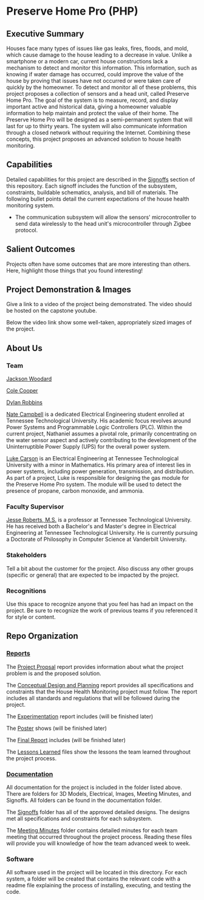 # Preserve Home Pro (PHP)
## Executive Summary

Houses face many types of issues like gas leaks, fires, floods, and mold, which cause damage to the house leading to a decrease in value. Unlike a smartphone or a modern car, current house constructions lack a mechanism to detect and monitor this information. This information, such as knowing if water damage has occurred, could improve the value of the house by proving that issues have not occurred or were taken care of quickly by the homeowner. To detect and monitor all of these problems, this project proposes a collection of sensors and a head unit, called Preserve Home Pro. The goal of the system is to measure, record, and display important active and historical data, giving a homeowner valuable information to help maintain and protect the value of their home. The Preserve Home Pro will be designed as a semi-permanent system that will last for up to thirty years. The system will also communicate information through a closed network without requiring the Internet. Combining these concepts, this project proposes an advanced solution to house health monitoring.


## Capabilities

Detailed capabilities for this project are described in the [Signoffs](https://github.com/jacksonrwoodard/HouseHealthMonitoring/tree/main/Documentation/Signoffs) section of this repository. Each signoff includes the function of the subsystem, constraints, buildable schematics, analysis, and bill of materials. The following bullet points detail the current expectations of the house health monitoring system.
- The communication subsystem will allow the sensors' microcontroller to send data wirelessly to the head unit's microcontroller through Zigbee protocol. 

## Salient Outcomes

Projects often have some outcomes that are more interesting than others. Here, highlight those things that you found interesting!


## Project Demonstration & Images

Give a link to a video of the project being demonstrated. The video should be hosted on the capstone youtube.

Below the video link show some well-taken, appropriately sized images of the project.


## About Us

### Team

[Jackson Woodard](https://www.linkedin.com/in/jacksonrwoodard/) 

[Cole Cooper](https://www.linkedin.com/in/cole-cooper-78063520b/)

[Dylan Robbins](https://www.linkedin.com/in/dylan-robbins-51b933256/)

[Nate Campbell](https://www.linkedin.com/in/nathaniel-campbell-0b24a2225) is a dedicated Electrical Engineering student enrolled at Tennessee Technological University. His academic focus revolves around Power Systems and Programmable Logic Controllers (PLC). Within the current project, Nathaniel assumes a pivotal role, primarily concentrating on the water sensor aspect and actively contributing to the development of the Uninterruptible Power Supply (UPS) for the overall power system.

[Luke Carson](https://www.linkedin.com/in/luke-carson/) is an Electrical Engineering at Tennessee Technological University with a minor in Mathematics. His primary area of interest lies in power systems, including power generation, transmission, and distribution. As part of a project, Luke is responsible for designing the gas module for the Preserve Home Pro system. The module will be used to detect the presence of propane, carbon monoxide, and ammonia.

### Faculty Supervisor

[Jesse Roberts, M.S.](https://www.tntech.edu/directory/engineering/faculty/jesse-roberts.php) is a professor at Tennessee Technological University. He has received both a Bachelor's and Master's degree in Electrical Engineering at Tennessee Technological University. He is currently pursuing a Doctorate of Philosophy in Computer Science at Vanderbilt University.

### Stakeholders

Tell a bit about the customer for the project. Also discuss any other groups (specific or general) that are expected to be impacted by the project.

### Recognitions

Use this space to recognize anyone that you feel has had an impact on the project. Be sure to recognize the work of previous teams if you referenced it for style or content. 

## Repo Organization

### [Reports](/Reports)

The [Project Propsal](https://github.com/jacksonrwoodard/HouseHealthMonitoring/blob/main/Reports/Project%20Proposal/Project%20Proposal%20V2.pdf) report provides information about what the project problem is and the proposed solution.

The [Conceptual Design and Planning](https://github.com/jacksonrwoodard/HouseHealthMonitoring/blob/main/Reports/Conceptual%20Design%20%26%20Planning/Conceptual%20Design%20Final.pdf) report provides all specifications and constraints that the House Health Monitoring project must follow. The report includes all standards and regulations that will be followed during the project.

The [Experimentation](/Reports/Experimentation) report includes (will be finished later)

The [Poster](/Reports/Poster) shows (will be finished later)

The [Final Report](/Reports/Final_Presentation) includes (will be finished later)

The [Lessons Learned](/Reports/Lessons_Learned_&_Acquired_Skills) files show the lessons the team learned throughout the project process. 

### [Documentation](/Documentation)

All documentation for the project is included in the folder listed above. There are folders for 3D Models, Electrical, Images, Meeting Minutes, and Signoffs. All folders can be found in the documentation folder. 

The [Signoffs](/Documentation/Signoffs) folder has all of the approved detailed designs. The designs met all specifications and constraints for each subsystem. 

The [Meeting Minutes](https://github.com/jacksonrwoodard/HouseHealthMonitoring/tree/main/Documentation/Meeting%20Minutes) folder contains detailed minutes for each team meeting that occurred throughout the project process. Reading these files will provide you will knowledge of how the team advanced week to week.

### Software

All software used in the project will be located in this directory. For each system, a folder will be created that contains the relevant code with a readme file explaining the process of installing, executing, and testing the code.
